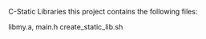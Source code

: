 C-Static Libraries
this project contains the following files:

libmy.a, main.h
create_static_lib.sh
